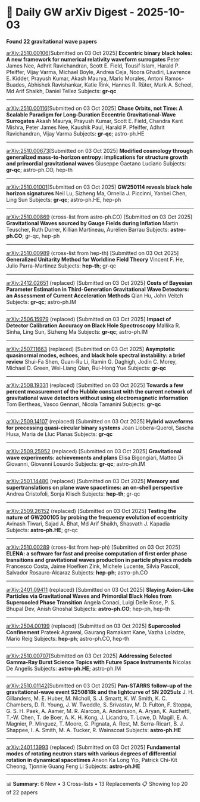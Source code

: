 # 📡 Daily GW arXiv Digest - 2025-10-03
**Found 22 gravitational wave papers**

[arXiv:2510.00106](https://arxiv.org/abs/2510.00106)[Submitted on 03 Oct 2025]
**Eccentric binary black holes: A new framework for numerical relativity waveform surrogates**
Peter James Nee, Adhrit Ravichandran, Scott E. Field, Tousif Islam, Harald P. Pfeiffer, Vijay Varma, Michael Boyle, Andrea Ceja, Noora Ghadiri, Lawrence E. Kidder, Prayush Kumar, Akash Maurya, Marlo Morales, Antoni Ramos-Buades, Abhishek Ravishankar, Katie Rink, Hannes R. Rüter, Mark A. Scheel, Md Arif Shaikh, Daniel Tellez
Subjects: **gr-qc**

---

[arXiv:2510.00116](https://arxiv.org/abs/2510.00116)[Submitted on 03 Oct 2025]
**Chase Orbits, not Time: A Scalable Paradigm for Long-Duration Eccentric Gravitational-Wave Surrogates**
Akash Maurya, Prayush Kumar, Scott E. Field, Chandra Kant Mishra, Peter James Nee, Kaushik Paul, Harald P. Pfeiffer, Adhrit Ravichandran, Vijay Varma
Subjects: **gr-qc**; astro-ph.HE

---

[arXiv:2510.00673](https://arxiv.org/abs/2510.00673)[Submitted on 03 Oct 2025]
**Modified cosmology through generalized mass-to-horizon entropy: implications for structure growth and primordial gravitational waves**
Giuseppe Gaetano Luciano
Subjects: **gr-qc**; astro-ph.CO, hep-th

---

[arXiv:2510.01001](https://arxiv.org/abs/2510.01001)[Submitted on 03 Oct 2025]
**GW250114 reveals black hole horizon signatures**
Neil Lu, Sizheng Ma, Ornella J. Piccinni, Yanbei Chen, Ling Sun
Subjects: **gr-qc**; astro-ph.HE, hep-ph

---

[arXiv:2510.00869](https://arxiv.org/abs/2510.00869) (cross-list from astro-ph.CO) [Submitted on 03 Oct 2025]
**Gravitational Waves sourced by Gauge Fields during Inflation**
Martin Teuscher, Ruth Durrer, Killian Martineau, Aurélien Barrau
Subjects: **astro-ph.CO**; gr-qc, hep-ph

---

[arXiv:2510.00989](https://arxiv.org/abs/2510.00989) (cross-list from hep-th) [Submitted on 03 Oct 2025]
**Generalized Unitarity Method for Worldline Field Theory**
Vincent F. He, Julio Parra-Martinez
Subjects: **hep-th**; gr-qc

---

[arXiv:2412.02651](https://arxiv.org/abs/2412.02651) (replaced) [Submitted on 03 Oct 2025]
**Costs of Bayesian Parameter Estimation in Third-Generation Gravitational Wave Detectors: an Assessment of Current Acceleration Methods**
Qian Hu, John Veitch
Subjects: **gr-qc**; astro-ph.IM

---

[arXiv:2506.15979](https://arxiv.org/abs/2506.15979) (replaced) [Submitted on 03 Oct 2025]
**Impact of Detector Calibration Accuracy on Black Hole Spectroscopy**
Mallika R. Sinha, Ling Sun, Sizheng Ma
Subjects: **gr-qc**; astro-ph.IM

---

[arXiv:2507.11663](https://arxiv.org/abs/2507.11663) (replaced) [Submitted on 03 Oct 2025]
**Asymptotic quasinormal modes, echoes, and black hole spectral instability: a brief review**
Shui-Fa Shen, Guan-Ru Li, Ramin G. Daghigh, Jodin C. Morey, Michael D. Green, Wei-Liang Qian, Rui-Hong Yue
Subjects: **gr-qc**

---

[arXiv:2508.19331](https://arxiv.org/abs/2508.19331) (replaced) [Submitted on 03 Oct 2025]
**Towards a few percent measurement of the Hubble constant with the current network of gravitational wave detectors without using electromagnetic information**
Tom Bertheas, Vasco Gennari, Nicola Tamanini
Subjects: **gr-qc**

---

[arXiv:2509.14107](https://arxiv.org/abs/2509.14107) (replaced) [Submitted on 03 Oct 2025]
**Hybrid waveforms for precessing quasi-circular binary systems**
Joan Llobera-Querol, Sascha Husa, Maria de Lluc Planas
Subjects: **gr-qc**

---

[arXiv:2509.25952](https://arxiv.org/abs/2509.25952) (replaced) [Submitted on 03 Oct 2025]
**Gravitational wave experiments: achievements and plans**
Elisa Bigongiari, Matteo Di Giovanni, Giovanni Losurdo
Subjects: **gr-qc**; astro-ph.IM

---

[arXiv:2501.14480](https://arxiv.org/abs/2501.14480) (replaced) [Submitted on 03 Oct 2025]
**Memory and supertranslations on plane wave spacetimes: an on-shell perspective**
Andrea Cristofoli, Sonja Klisch
Subjects: **hep-th**; gr-qc

---

[arXiv:2509.26152](https://arxiv.org/abs/2509.26152) (replaced) [Submitted on 03 Oct 2025]
**Testing the nature of GW200105 by probing the frequency evolution of eccentricity**
Avinash Tiwari, Sajad A. Bhat, Md Arif Shaikh, Shasvath J. Kapadia
Subjects: **astro-ph.HE**; gr-qc

---

[arXiv:2510.00289](https://arxiv.org/abs/2510.00289) (cross-list from hep-ph) [Submitted on 03 Oct 2025]
**ELENA: a software for fast and precise computation of first order phase transitions and gravitational waves production in particle physics models**
Francesco Costa, Jaime Hoefken Zink, Michele Lucente, Silvia Pascoli, Salvador Rosauro-Alcaraz
Subjects: **hep-ph**; astro-ph.CO

---

[arXiv:2401.09411](https://arxiv.org/abs/2401.09411) (replaced) [Submitted on 03 Oct 2025]
**Slaying Axion-Like Particles via Gravitational Waves and Primordial Black Holes from Supercooled Phase Transition**
Angela Conaci, Luigi Delle Rose, P. S. Bhupal Dev, Anish Ghoshal
Subjects: **astro-ph.CO**; hep-ph, hep-th

---

[arXiv:2504.00199](https://arxiv.org/abs/2504.00199) (replaced) [Submitted on 03 Oct 2025]
**Supercooled Confinement**
Prateek Agrawal, Gaurang Ramakant Kane, Vazha Loladze, Mario Reig
Subjects: **hep-ph**; astro-ph.CO, hep-th

---

[arXiv:2510.00707](https://arxiv.org/abs/2510.00707)[Submitted on 03 Oct 2025]
**Addressing Selected Gamma-Ray Burst Science Topics with Future Space Instruments**
Nicolas De Angelis
Subjects: **astro-ph.HE**; astro-ph.IM

---

[arXiv:2510.01142](https://arxiv.org/abs/2510.01142)[Submitted on 03 Oct 2025]
**Pan-STARRS follow-up of the gravitational-wave event S250818k and the lightcurve of SN 2025ulz**
J. H. Gillanders, M. E. Huber, M. Nicholl, S. J. Smartt, K. W. Smith, K. C. Chambers, D. R. Young, J. W. Tweddle, S. Srivastav, M. D. Fulton, F. Stoppa, G. S. H. Paek, A. Aamer, M. R. Alarcon, A. Andersson, A. Aryan, K. Auchettl, T.-W. Chen, T. de Boer, A. K. H. Kong, J. Licandro, T. Lowe, D. Magill, E. A. Magnier, P. Minguez, T. Moore, G. Pignata, A. Rest, M. Serra-Ricart, B. J. Shappee, I. A. Smith, M. A. Tucker, R. Wainscoat
Subjects: **astro-ph.HE**

---

[arXiv:2401.13993](https://arxiv.org/abs/2401.13993) (replaced) [Submitted on 03 Oct 2025]
**Fundamental modes of rotating neutron stars with various degrees of differential rotation in dynamical spacetimes**
Anson Ka Long Yip, Patrick Chi-Kit Cheong, Tjonnie Guang Feng Li
Subjects: **astro-ph.HE**

---

📊 **Summary**: 6 New • 3 Cross-lists • 13 Replacements
📋 Showing top 20 of 22 papers